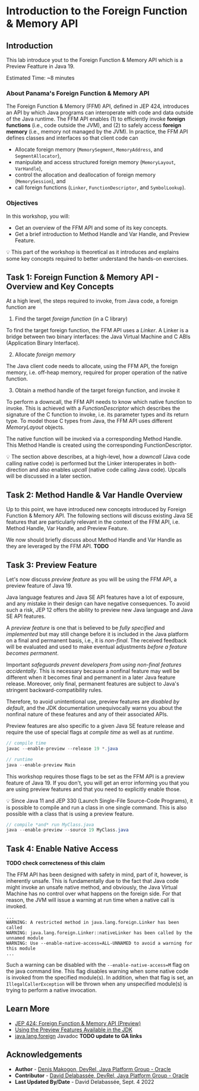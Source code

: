 # Introduction to the Foreign Function & Memory API

## Introduction


This lab introduce yout to the Foreign Function & Memory API which is a Preview Featture in Java 19.

Estimated Time: ~8 minutes



### **About Panama's Foreign Function & Memory API**

The Foreign Function & Memory (FFM) API, defined in JEP 424, introduces an API by which Java programs can interoperate with code and data outside of the Java runtime. The FFM API enables (1) to efficiently invoke **foreign functions** (i.e., code outside the JVM), and (2) to safely access **foreign memory** (i.e., memory not managed by the JVM). In practice, the FFM API defines classes and interfaces so that client code can

   * Allocate foreign memory (`MemorySegment`, `MemoryAddress`, and `SegmentAllocator`),
   * manipulate and access structured foreign memory (`MemoryLayout`, `VarHandle`),
   * control the allocation and deallocation of foreign memory (`MemorySession`), and
   * call foreign functions (`Linker`, `FunctionDescriptor`, and `SymbolLookup`).


### **Objectives**


In this workshop, you will:
* Get an overview of the FFM API and some of its key concepts.
* Get a brief introduction to Method Handle and Var Handle, and Preview Feature.

💡 This part of the workshop is theoretical as it introduces and explains some key concepts required to better understand the hands-on exercises.

## Task 1: Foreign Function & Memory API - Overview and Key Concepts

   At a high level, the steps required to invoke, from Java code, a foreign function are
   
   1. Find the target *foreign function* (in a C library)
   
   To find the target foreign function, the FFM API uses a *Linker*. A Linker is a bridge between two binary interfaces: the Java Virtual Machine and C ABIs (Application Binary Interface).
   
   2. Allocate *foreign memory*
   
   The Java client code needs to allocate, using the FFM API, the foreign memory, i.e. off-heap memory, required for proper operation of the native function.
   
   3. Obtain a method handle of the target foreign function, and invoke it

   To perform a downcall, the FFM API needs to know which native function to invoke. This is achieved with a *FunctionDescriptor* which describes the signature of the C function to invoke, i.e. its parameter types and its return type. To model those C types from Java, the FFM API uses different *MemoryLayout* objects.

   The native function will be invoked via a corresponding Method Handle. This Method Handle is created using the corresponding FunctionDescriptor.
   

💡 The section above describes, at a high-level, how a *downcall* (Java code calling native code) is performed but the Linker interoperates in both-direction and also enables *upcall* (native code calling Java code). Upcalls will be discussed in a later section.


## Task 2: Method Handle & Var Handle Overview

Up to this point, we have introduced new concepts introduced by Foreign Function & Memory API. The following sections will discuss existing Java SE features that are particularly relevant in the context of the FFM API, i.e. Method Handle, Var Handle, and Preview Feature.

We now should briefly discuss about Method Handle and Var Handle as they are leveraged by the FFM API. **TODO**

## Task 3: Preview Feature

Let's now discuss *preview feature* as you will be using the FFM API, a preview feature of Java 19. 

Java language features and Java SE API features have a lot of exposure, and any mistake in their design can have negative consequences. To avoid such a risk, JEP 12 offers the ability to preview new Java language and Java SE API features.

A *preview feature* is one that is believed to be *fully specified* and *implemented* but may still change before it is included in the Java platform on a final and permanent basis, i.e., it is *non-final*. The received feedback will be evaluated and used to make eventual adjustments *before a feature becomes permanent*.

Important *safeguards prevent developers from using non-final features accidentally*. This is necessary because a nonfinal feature may well be different when it becomes final and permanent in a later Java feature release. Moreover, only final, permanent features are subject to Java's stringent backward-compatibility rules.

Therefore, to avoid unintentional use, preview features are *disabled by default*, and the JDK documentation unequivocally warns you about the nonfinal nature of these features and any of their associated APIs.

Preview features are also specific to a given Java SE feature release and require the use of special flags at *compile time* as well as at *runtime*.


```java
// compile time
javac --enable-preview --release 19 *.java
```

```java
// runtime
java --enable-preview Main
```
This workshop requires those flags to be set as the FFM API is a preview feature of Java 19. If you don't, you will get an error informing you that you are using preview features and that you need to explicitly enable those.

💡 Since Java 11 and JEP 330 (Launch Single-File Source-Code Programs), it is possible to compile and run a class in one single command. This is also possible with a class that is using a preview feature.

```java
// compile *and* run MyClass.java
java --enable-preview --source 19 MyClass.java
```

## Task 4: Enable Native Access

**TODO check correcteness of this claim**

The FFM API has been designed with safety in mind, part of it, however, is inherently unsafe. This is fundamentally due to the fact that Java code might invoke an unsafe native method, and obviously, the Java Virtual Machine has no control over what happens on the foreign side. For that reason, the JVM will issue a warning at run time when a native call is invoked.

```text
...
WARNING: A restricted method in java.lang.foreign.Linker has been called
WARNING: java.lang.foreign.Linker::nativeLinker has been called by the unnamed module
WARNING: Use --enable-native-access=ALL-UNNAMED to avoid a warning for this module
...
```

Such a warning can be disabled with the `--enable-native-access=M` flag on the java command line. This flag disables warning when some native code is invoked from the specified module(s). In addition, when that flag is set, an `IllegalCallerException` will be thrown when any unspecified module(s) is trying to perform a native invocation. 


## Learn More


* [JEP 424: Foreign Function & Memory API (Preview)](https://openjdk.org/jeps/424)
* [Using the Preview Features Available in the JDK](https://dev.java/learn/using-the-preview-features-available-in-the-jdk/)
* [java.lang.foreign](https://download.java.net/java/early_access/jdk19/docs/api/java.base/java/lang/foreign/package-summary.html) Javadoc **TODO update to GA links**

## Acknowledgements
* **Author** - [Denis Makogon, DevRel, Java Platform Group - Oracle](https://twitter.com/denis_makogon)
* **Contributor** -  [David Delabassée, DevRel, Java Platform Group - Oracle](https://twitter.com/delabassee)
* **Last Updated By/Date** - David Delabassée, Sept. 4 2022
